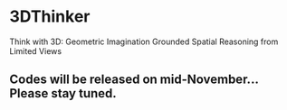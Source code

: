 # 3DThinker
Think with 3D: Geometric Imagination Grounded Spatial Reasoning from Limited Views

## Codes will be released on mid-November... Please stay tuned.
